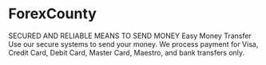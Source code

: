 # ForexCounty
SECURED AND RELIABLE MEANS TO SEND MONEY
Easy Money Transfer
Use our secure systems to send your money. We process payment for Visa, Credit Card, Debit Card, Master Card, Maestro, and bank transfers only.
